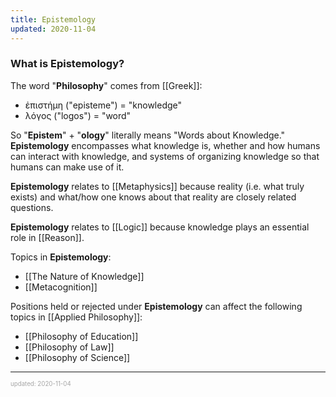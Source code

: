 ```yaml
---
title: Epistemology
updated: 2020-11-04
---
```


### What is Epistemology?

The word "**Philosophy**" comes from [[Greek]]:

- ἐπιστήμη ("episteme") = "knowledge"
- λόγος ("logos") = "word"

So "**Epistem**" + "**ology**" literally means "Words about Knowledge." **Epistemology** encompasses what knowledge is, whether and how humans can interact with knowledge, and systems of organizing knowledge so that humans can make use of it.

**Epistemology** relates to [[Metaphysics]] because reality (i.e. what truly exists) and what/how one knows about that reality are closely related questions.

**Epistemology** relates to [[Logic]] because knowledge plays an essential role in [[Reason]].

Topics in **Epistemology**:

- [[The Nature of Knowledge]]
- [[Metacognition]]

Positions held or rejected under **Epistemology** can affect the following topics in [[Applied Philosophy]]:

- [[Philosophy of Education]]
- [[Philosophy of Law]]
- [[Philosophy of Science]]

---

<sup><sub><font color="#a6a6a6">updated: 2020-11-04</font></sub></sup>
